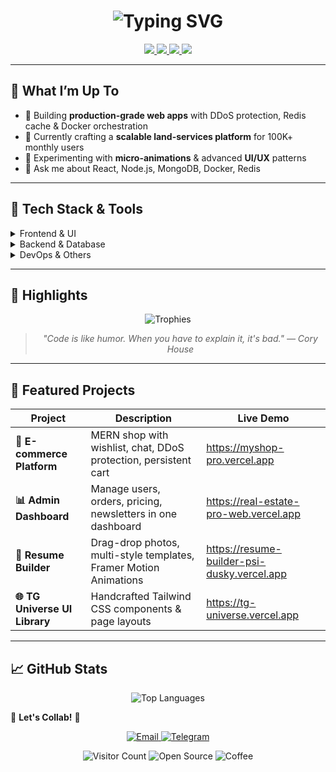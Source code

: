 


<!-- Header -->
<h1 align="center"> 
  <img src="https://readme-typing-svg.demolab.com?font=Fira+Code&weight=600&size=28&duration=4000&pause=1000&color=060270&center=true&vCenter=true&width=500&lines=Hi+%F0%9F%91%8B%2C+I'm+Tushar+Gera;Full+Stack+Architect+%F0%9F%9A%80;UI%2FUX+Artisan+%F0%9F%8E%A8;Code+Alchemist+%E2%9A%99%EF%B8%8F" alt="Typing SVG" />
</h1>

<!-- Socials -->
<p align="center">
  <a href="mailto:tushargera006@gmail.com">
    <img src="https://img.shields.io/badge/-Gmail-D14836?style=for-the-badge&logo=gmail&logoColor=white"/>
  </a>
  <a href="https://linkedin.com/in/tushar-gera">
    <img src="https://img.shields.io/badge/-LinkedIn-0A66C2?style=for-the-badge&logo=linkedin&logoColor=white"/>
  </a>
  <a href="https://github.com/tushargera003">
    <img src="https://img.shields.io/badge/-GitHub-181717?style=for-the-badge&logo=github&logoColor=white"/>
  </a>
  <a href="https://portfolio-git-main-tushar-geras_projects.vercel.app">
    <img src="https://img.shields.io/badge/-Portfolio-FF6F61?style=for-the-badge&logo=Hugo&logoColor=white"/>
  </a>
</p>

---

## 🚀 What I’m Up To
- 🌱 Building **production-grade web apps** with DDoS protection, Redis cache & Docker orchestration  
- 🔭 Currently crafting a **scalable land-services platform** for 100K+ monthly users  
- 🎨 Experimenting with **micro-animations** & advanced **UI/UX** patterns  
- 💬 Ask me about React, Node.js, MongoDB, Docker, Redis  

---

## 🧰 Tech Stack & Tools

<details>
  <summary>Frontend & UI</summary>
  <p>
    <img src="https://img.shields.io/badge/React-20232A?style=flat-square&logo=react&logoColor=61DAFB"/>
    <img src="https://img.shields.io/badge/Tailwind_CSS-0ea5e9?style=flat-square&logo=tailwind-css&logoColor=white"/>
    <img src="https://img.shields.io/badge/Framer_Motion-000?style=flat-square"/>
    <img src="https://img.shields.io/badge/DaisyUI-14b8a6?style=flat-square"/>
  </p>
</details>
<details>
  <summary>Backend & Database</summary>
  <p>
    <img src="https://img.shields.io/badge/Node.js-339933?style=flat-square&logo=nodedotjs&logoColor=white"/>
    <img src="https://img.shields.io/badge/Express.js-000?style=flat-square"/>
    <img src="https://img.shields.io/badge/MongoDB-4DB33D?style=flat-square&logo=mongodb&logoColor=white"/>
    <img src="https://img.shields.io/badge/Redis-d82c20?style=flat-square&logo=redis&logoColor=white"/>
  </p>
</details>
<details>
  <summary>DevOps & Others</summary>
  <p>
    <img src="https://img.shields.io/badge/Docker-2496ED?style=flat-square&logo=docker&logoColor=white"/>
    <img src="https://img.shields.io/badge/GitHub_Actions-2088FF?style=flat-square&logo=githubactions&logoColor=white"/>
    <img src="https://img.shields.io/badge/Postman-FF6C37?style=flat-square&logo=postman&logoColor=white"/>
  </p>
</details>

---

## 🌟 Highlights

<p align="center">
  <img src="https://github-profile-trophy.vercel.app/?username=tushargera003&theme=radical&no-frame=true&column=3" alt="Trophies"/>
</p>

<blockquote align="center">
  <i>"Code is like humor. When you have to explain it, it's bad." — Cory House</i>
</blockquote>

---

## 📝 Featured Projects

| Project                          | Description                                                       | Live Demo                                    |
|----------------------------------|-------------------------------------------------------------------|----------------------------------------------|
| **🛒 E-commerce Platform**         | MERN shop with wishlist, chat, DDoS protection, persistent cart   | https://myshop-pro.vercel.app               |
| **📊 Admin Dashboard**             | Manage users, orders, pricing, newsletters in one dashboard      | https://real-estate-pro-web.vercel.app      |
| **🧾 Resume Builder**              | Drag-drop photos, multi-style templates, Framer Motion Animations | https://resume-builder-psi-dusky.vercel.app |
| **🌐 TG Universe UI Library**      | Handcrafted Tailwind CSS components & page layouts               | https://tg-universe.vercel.app               |

---

## 📈 GitHub Stats

<p align="center">
<!--   <img height="150" src="https://github-readme-stats.vercel.app/api?username=tushargera003&show_icons=true&theme=radical" alt="Tushar's GitHub Stats"/> -->
<!--   <img height="150" src="https://github-readme-streak-stats.herokuapp.com/?user=tushargera003&theme=radical" alt="GitHub Streak"/> -->
</p>
<p align="center">
  <img src="https://github-readme-stats.vercel.app/api/top-langs/?username=tushargera003&layout=compact&theme=radical" alt="Top Languages"/>
</p>



🤝 **Let's Collab!** 🤝

<p align="center">
  <a href="mailto:tushargera006@gmail.com">
    <img src="https://img.shields.io/badge/Gmail-EA4335?style=for-the-badge&logo=gmail&logoColor=white" alt="Email"/>
  </a>
  <a href="https://t.me/tushar_006">
    <img src="https://img.shields.io/badge/Telegram-26A5E4?style=for-the-badge&logo=telegram&logoColor=white" alt="Telegram"/>
  </a>
<!--   <a href="https://calendly.com/tushar-gera">
    <img src="https://img.shields.io/badge/Book_Call-008080?style=for-the-badge&logo=google-meet&logoColor=white" alt="Calendly"/>
  </a> -->
</p>

<p align="center">
  <img src="https://visitor-badge.laobi.icu/badge?page_id=tushargera003.tushargera003" alt="Visitor Count"/>
  <img src="https://img.shields.io/badge/Open_Source-Contributor-%2300ff00?style=flat" alt="Open Source"/>
  <img src="https://img.shields.io/badge/Coffee_Consumption-5_cups_day-%236f4e37?style=flat" alt="Coffee"/>
</p>

